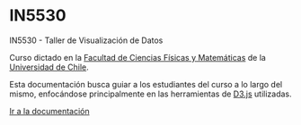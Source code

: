 # IN5530
IN5530 - Taller de Visualización de Datos

Curso dictado en la [Facultad de Ciencias Físicas y Matemáticas](http://ingenieria.uchile.cl/) de la [Universidad de Chile](http://www.uchile.cl/).

Esta documentación busca guiar a los estudiantes del curso a lo largo del mismo, enfocándose principalmente en las herramientas de [D3.js](https://d3js.org/) utilizadas.

[Ir a la documentación](https://github.com/lucascontreras/IN5530/wiki)
